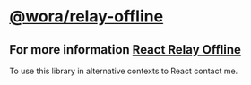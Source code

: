 # [@wora/relay-offline](https://github.com/wora)


## For more information [React Relay Offline](https://github.com/morrys/react-relay-offline)

To use this library in alternative contexts to React contact me.
